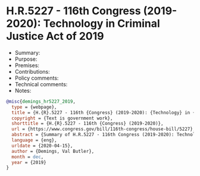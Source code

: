 # H.R.5227 - 116th Congress (2019-2020): Technology in Criminal Justice Act of 2019

- Summary:
- Purpose:
- Premises:
- Contributions:
- Policy comments:
- Technical comments:
- Notes:

```bib
@misc{demings_hr5227_2019,
  type = {webpage},
  title = {H.{R}.5227 - 116th {Congress} (2019-2020): {Technology} in {Criminal} {Justice} {Act} of 2019},
  copyright = {Text is government work},
  shorttitle = {H.{R}.5227 - 116th {Congress} (2019-2020)},
  url = {https://www.congress.gov/bill/116th-congress/house-bill/5227},
  abstract = {Summary of H.R.5227 - 116th Congress (2019-2020): Technology in Criminal Justice Act of 2019},
  language = {eng},
  urldate = {2020-04-15},
  author = {Demings, Val Butler},
  month = dec,
  year = {2019}
}
```
